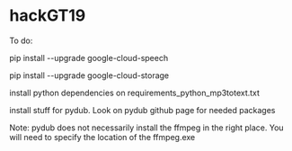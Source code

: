 # hackGT19

To do:

pip install --upgrade google-cloud-speech

pip install --upgrade google-cloud-storage

install python dependencies on requirements_python_mp3totext.txt

install stuff for pydub. Look on pydub github page for needed packages

Note: pydub does not necessarily install the ffmpeg in the right place. You will need to specify the location of the ffmpeg.exe
